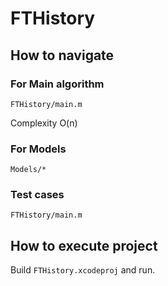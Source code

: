 # FTHistory

## How to navigate

### For Main algorithm

`FTHistory/main.m`

Complexity O(n)

### For Models

`Models/*`

### Test cases

`FTHistory/main.m`

## How to execute project

Build `FTHistory.xcodeproj` and run.
